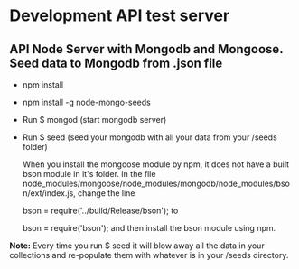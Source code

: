 Development API test server
===========================

API Node Server with Mongodb and Mongoose. Seed data to Mongodb from .json file
-------------------------------------------------------------------------------

* npm install

* npm install -g node-mongo-seeds

* Run $ mongod (start mongodb server)

* Run $ seed (seed your mongodb with all your data from your /seeds folder)
    

    When you install the mongoose module by npm, it does not have a built bson module in it's folder. In the file node_modules/mongoose/node_modules/mongodb/node_modules/bson/ext/index.js, change the line
    
    bson = require('../build/Release/bson');
    to
    
    bson = require('bson');
    and then install the bson module using npm.

**Note:** Every time you run $ seed it will blow away all the data in your collections and re-populate them with whatever is in your /seeds directory.



